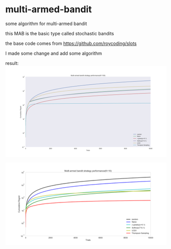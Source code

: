 # multi-armed-bandit
some algorithm for multi-armed bandit

this MAB is the basic type called stochastic bandits

the base code comes from https://github.com/roycoding/slots

I made some change and add some algorithm

result:
![cumulative regret](https://github.com/linjinzhong/multi-armed-bandit/blob/master/cumulative_regret_exp100_trial10000_K100.png)

![cumulative regret](https://github.com/linjinzhong/multi-armed-bandit/blob/master/cumulative_regret_exp10_trial10000_K10_v1.png)
